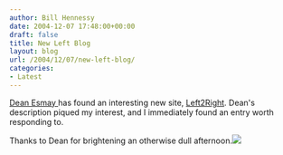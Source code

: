 ```yaml
---
author: Bill Hennessy
date: 2004-12-07 17:48:00+00:00
draft: false
title: New Left Blog
layout: blog
url: /2004/12/07/new-left-blog/
categories:
- Latest
---
```


[Dean Esmay ](https://www.deanesmay.com/posts/1102438210.shtml)has found an interesting new site, [Left2Right](https://left2right.typepad.com/main/2004/12/liberators.html#comments).  Dean's description piqued my interest, and I immediately found an entry worth responding to.    
  
  
Thanks to Dean for brightening an otherwise dull afternoon.![](https://blog.billhennessy.com/aggbug.aspx?PostID=456)

